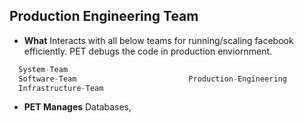 ## Production Engineering Team
- **What** Interacts with all below teams for running/scaling facebook efficiently. PET debugs the code in production enviornment.
```c
  System-Team
  Software-Team                         Production-Engineering
  Infrastructure-Team
```
- **PET Manages** Databases, 
  
